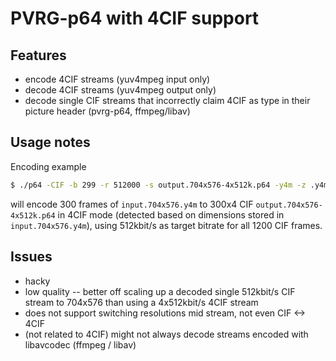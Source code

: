 PVRG-p64 with 4CIF support
==========================
Features
--------
- encode 4CIF streams (yuv4mpeg input only)
- decode 4CIF streams (yuv4mpeg output only)
- decode single CIF streams that incorrectly claim 4CIF as type in their picture header (pvrg-p64, ffmpeg/libav)

Usage notes
-----------
Encoding example
```bash
$ ./p64 -CIF -b 299 -r 512000 -s output.704x576-4x512k.p64 -y4m -z .y4m input.704x576
```
will encode 300 frames of ```input.704x576.y4m``` to 300x4 CIF ```output.704x576-4x512k.p64``` in 4CIF mode (detected based on dimensions stored in ```input.704x576.y4m```), using 512kbit/s as target bitrate for all 1200 CIF frames.

Issues
------
- hacky
- low quality
-- better off scaling up a decoded single 512kbit/s CIF stream to 704x576 than using a 4x512kbit/s 4CIF stream
- does not support switching resolutions mid stream, not even CIF <-> 4CIF
- (not related to 4CIF) might not always decode streams encoded with libavcodec (ffmpeg / libav)
